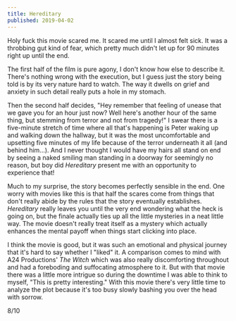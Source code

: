 ```yaml
---
title: Hereditary
published: 2019-04-02
---
```


Holy fuck this movie scared me. It scared me until I almost felt sick. It was a throbbing gut kind of fear, which pretty much didn't let up for 90 minutes right up until the end.

The first half of the film is pure agony, I don't know how else to describe it. There's nothing wrong with the execution, but I guess just the story being told is by its very nature hard to watch. The way it dwells on grief and anxiety in such detail really puts a hole in my stomach.

Then the second half decides, "Hey remember that feeling of unease that we gave you for an hour just now? Well here's another hour of the same thing, but stemming from terror and not from tragedy!" I swear there is a five-minute stretch of time where all that's happening is Peter waking up and walking down the hallway, but it was the most uncomfortable and upsetting five minutes of my life because of the terror underneath it all (and behind him...). And I never thought I would have my hairs all stand on end by seeing a naked smiling man standing in a doorway for seemingly no reason, but boy did _Hereditary_ present me with an opportunity to experience that!

Much to my surprise, the story becomes perfectly sensible in the end. One worry with movies like this is that half the scares come from things that don't really abide by the rules that the story eventually establishes. _Hereditary_ really leaves you until the very end wondering what the heck is going on, but the finale actually ties up all the little mysteries in a neat little way. The movie doesn't really treat itself as a mystery which actually enhances the mental payoff when things start clicking into place.

I think the movie is good, but it was such an emotional and physical journey that it's hard to say whether I "liked" it. A comparison comes to mind with A24 Productions' _The Witch_ which was also really discomforting throughout and had a foreboding and suffocating atmosphere to it. But with that movie there was a little more intrigue so during the downtime I was able to think to myself, "This is pretty interesting." With this movie there's very little time to analyze the plot because it's too busy slowly bashing you over the head with sorrow.

8/10
